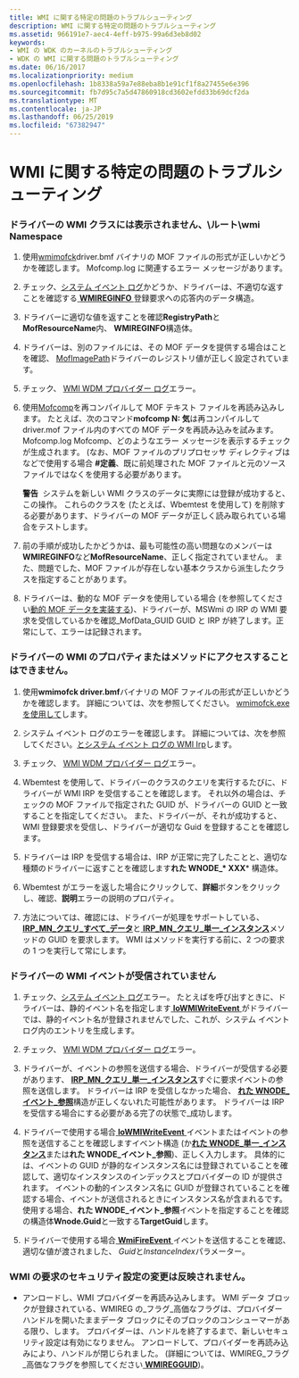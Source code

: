 ```yaml
---
title: WMI に関する特定の問題のトラブルシューティング
description: WMI に関する特定の問題のトラブルシューティング
ms.assetid: 966191e7-aec4-4eff-b975-99a6d3eb8d02
keywords:
- WMI の WDK のカーネルのトラブルシューティング
- WDK の WMI に関する問題のトラブルシューティング
ms.date: 06/16/2017
ms.localizationpriority: medium
ms.openlocfilehash: 1b8338a59a7e88eba8b1e91cf1f8a27455e6e396
ms.sourcegitcommit: fb7d95c7a5d47860918cd3602efdd33b69dcf2da
ms.translationtype: MT
ms.contentlocale: ja-JP
ms.lasthandoff: 06/25/2019
ms.locfileid: "67382947"
---
```

# <a name="troubleshooting-specific-wmi-problems"></a>WMI に関する特定の問題のトラブルシューティング





### <a href="" id="driver-s-wmi-classes-do-not-appear-in-the--root-wmi-namespace"></a>ドライバーの WMI クラスには表示されません、\\ルート\\wmi Namespace

1.  使用[wmimofck](using-wmimofck-exe.md)driver.bmf バイナリの MOF ファイルの形式が正しいかどうかを確認します。 Mofcomp.log に関連するエラー メッセージがあります。

2.  チェック、[システム イベント ログ](general-techniques-for-testing-wmi-driver-support.md#ddk-wmi-irps-and-the-system-event-log-kg)かどうか、ドライバーは、不適切な返すことを確認する[ **WMIREGINFO** ](https://docs.microsoft.com/windows-hardware/drivers/ddi/content/wmistr/ns-wmistr-wmireginfow)登録要求への応答内のデータ構造。

3.  ドライバーに適切な値を返すことを確認**RegistryPath**と**MofResourceName**内、 **WMIREGINFO**構造体。

4.  ドライバーは、別のファイルには、その MOF データを提供する場合はことを確認、 [MofImagePath](setting-the-mofimagepath-registry-value.md)ドライバーのレジストリ値が正しく設定されています。

5.  チェック、 [WMI WDM プロバイダー ログ](general-techniques-for-testing-wmi-driver-support.md#ddk-wmi-wdm-provider-log-kg)エラー。

6.  使用[Mofcomp](compiling-a-driver-s-mof-file.md)を再コンパイルして MOF テキスト ファイルを再読み込みします。 たとえば、次のコマンド**mofcomp N: 気**は再コンパイルして driver.mof ファイル内のすべての MOF データを再読み込みを試みます。 Mofcomp.log Mofcomp、どのようなエラー メッセージを表示するチェックが生成されます。 (なお、MOF ファイルのプリプロセッサ ディレクティブはなどで使用する場合 **\#定義**、既に前処理された MOF ファイルと元のソース ファイルではなくを使用する必要があります。

    **警告**  システムを新しい WMI クラスのデータに実際には登録が成功すると、この操作。 これらのクラスを (たとえば、Wbemtest を使用して) を削除する必要があります、ドライバーの MOF データが正しく読み取られている場合をテストします。

     

7.  前の手順が成功したかどうかは、最も可能性の高い問題なのメンバーは**WMIREGINFO**など**MofResourceName**、正しく指定されていません。 また、問題でした、MOF ファイルが存在しない基本クラスから派生したクラスを指定することがあります。

8.  ドライバーは、動的な MOF データを使用している場合 (を参照してください[動的 MOF データを実装する](implementing-dynamic-mof-data.md))、ドライバーが、MSWmi の IRP の WMI 要求を受信しているかを確認\_MofData\_GUID GUID と IRP が終了します。正常にして、エラーは記録されます。

### <a name="drivers-wmi-properties-or-methods-cannot-be-accessed"></a>ドライバーの WMI のプロパティまたはメソッドにアクセスすることはできません。

1. 使用**wmimofck driver.bmf**バイナリの MOF ファイルの形式が正しいかどうかを確認します。 詳細については、次を参照してください。 [wmimofck.exe を使用して](using-wmimofck-exe.md)します。

2. システム イベント ログのエラーを確認します。 詳細については、次を参照してください。[とシステム イベント ログの WMI Irp](general-techniques-for-testing-wmi-driver-support.md#ddk-wmi-irps-and-the-system-event-log-kg)します。

3. チェック、 [WMI WDM プロバイダー ログ](general-techniques-for-testing-wmi-driver-support.md#ddk-wmi-wdm-provider-log-kg)エラー。

4. Wbemtest を使用して、ドライバーのクラスのクエリを実行するたびに、ドライバーが WMI IRP を受信することを確認します。 それ以外の場合は、チェックの MOF ファイルで指定された GUID が、ドライバーの GUID と一致することを指定してください。 また、ドライバーが、それが成功すると、WMI 登録要求を受信し、ドライバーが適切な Guid を登録することを確認します。

5. ドライバーは IRP を受信する場合は、IRP が正常に完了したことと、適切な種類のドライバーに返すことを確認します**れた WNODE\_* XXX*** 構造体。

6. Wbemtest がエラーを返した場合にクリックして、**詳細**ボタンをクリックし、確認、**説明**エラーの説明のプロパティ。

7. 方法については、確認には、ドライバーが処理をサポートしている、 [ **IRP\_MN\_クエリ\_すべて\_データ**](https://docs.microsoft.com/windows-hardware/drivers/kernel/irp-mn-query-all-data)と[ **IRP\_MN\_クエリ\_単一\_インスタンス**](https://docs.microsoft.com/windows-hardware/drivers/kernel/irp-mn-query-single-instance)メソッドの GUID を要求します。 WMI はメソッドを実行する前に、2 つの要求の 1 つを実行して常にします。

### <a name="drivers-wmi-events-are-not-being-received"></a>ドライバーの WMI イベントが受信されていません

1.  チェック、[システム イベント ログ](general-techniques-for-testing-wmi-driver-support.md#ddk-wmi-irps-and-the-system-event-log-kg)エラー。 たとえばを呼び出すときに、ドライバーは、静的イベント名を指定します[ **IoWMIWriteEvent** ](https://docs.microsoft.com/windows-hardware/drivers/ddi/content/wdm/nf-wdm-iowmiwriteevent)がドライバーでは、静的イベント名が登録されませんでした、これが、システム イベント ログ内のエントリを生成します。

2.  チェック、 [WMI WDM プロバイダー ログ](general-techniques-for-testing-wmi-driver-support.md#ddk-wmi-wdm-provider-log-kg)エラー。

3.  ドライバーが、イベントの参照を送信する場合、ドライバーが受信する必要があります、 [ **IRP\_MN\_クエリ\_単一\_インスタンス**](https://docs.microsoft.com/windows-hardware/drivers/kernel/irp-mn-query-single-instance)すぐに要求イベントの参照を送信します。 ドライバーは IRP を受信しなかった場合、 [**れた WNODE\_イベント\_参照**](https://docs.microsoft.com/windows-hardware/drivers/ddi/content/wmistr/ns-wmistr-tagwnode_event_reference)構造が正しくないれた可能性があります。 ドライバーは IRP を受信する場合にする必要がある完了の状態で\_成功します。

4.  ドライバーで使用する場合[ **IoWMIWriteEvent** ](https://docs.microsoft.com/windows-hardware/drivers/ddi/content/wdm/nf-wdm-iowmiwriteevent)イベントまたはイベントの参照を送信することを確認しますイベント構造 (か[**れた WNODE\_単一\_インスタンス**](https://docs.microsoft.com/windows-hardware/drivers/ddi/content/wmistr/ns-wmistr-tagwnode_single_instance)または**れた WNODE\_イベント\_参照**)、正しく入力します。 具体的には、イベントの GUID が静的なインスタンス名には登録されていることを確認して、適切なインスタンスのインデックスとプロバイダーの ID が提供されます。 イベントの動的インスタンス名に GUID が登録されていることを確認する場合、イベントが送信されるときにインスタンス名が含まれるです。 使用する場合、**れた WNODE\_イベント\_参照**イベントを指定することを確認の構造体**Wnode.Guid**と一致する**TargetGuid**します。

5.  ドライバーで使用する場合[ **WmiFireEvent** ](https://docs.microsoft.com/windows-hardware/drivers/ddi/content/wmilib/nf-wmilib-wmifireevent)イベントを送信することを確認、適切な値が渡されました、 *Guid*と*InstanceIndex*パラメーター。

### <a name="changes-in-security-settings-for-wmi-requests-do-not-take-effect"></a>WMI の要求のセキュリティ設定の変更は反映されません。

-   アンロードし、WMI プロバイダーを再読み込みします。 WMI データ ブロックが登録されている、WMIREG の\_フラグ\_高価なフラグは、プロバイダー ハンドルを開いたままデータ ブロックにそのブロックのコンシューマーがある限り、します。 プロバイダーは、ハンドルを終了するまで、新しいセキュリティ設定は有効になりません。 アンロードして、プロバイダーを再読み込みにより、ハンドルが閉じられました。 (詳細については、WMIREG\_フラグ\_高価なフラグを参照してください[ **WMIREGGUID**](https://docs.microsoft.com/windows-hardware/drivers/ddi/content/wmistr/ns-wmistr-wmiregguidw))。

 

 




